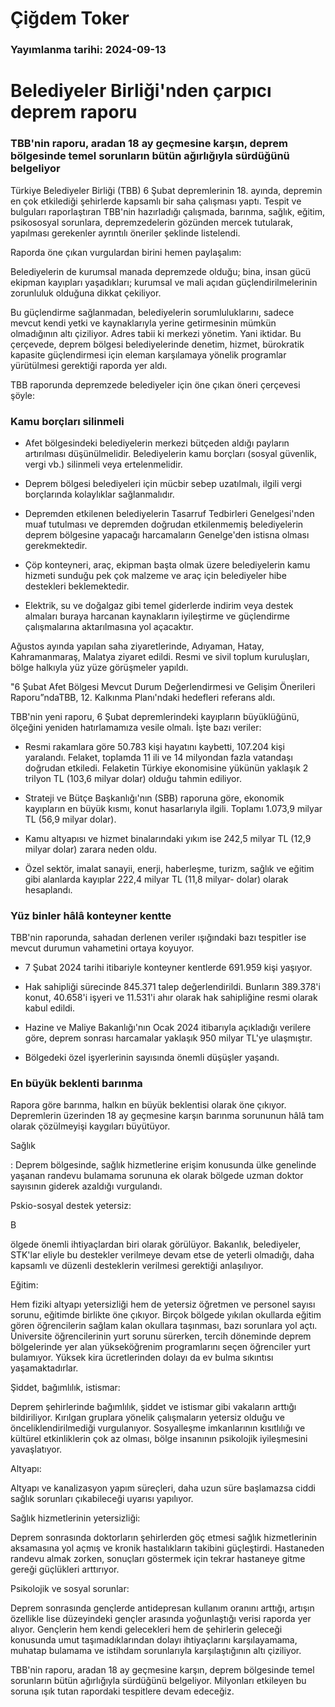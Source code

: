 # Çiğdem Toker

### Yayımlanma tarihi: 2024-09-13

# Belediyeler Birliği'nden çarpıcı deprem raporu


### TBB'nin raporu, aradan 18 ay geçmesine karşın, deprem bölgesinde temel sorunların bütün ağırlığıyla sürdüğünü belgeliyor



Türkiye Belediyeler Birliği (TBB) 6 Şubat depremlerinin 18. ayında, depremin en çok etkilediği şehirlerde kapsamlı bir saha çalışması yaptı. Tespit ve bulguları raporlaştıran TBB'nin hazırladığı çalışmada, barınma, sağlık, eğitim, psikososyal sorunlara, depremzedelerin gözünden mercek tutularak, yapılması gerekenler ayrıntılı öneriler şeklinde listelendi.

Raporda öne çıkan vurgulardan birini hemen paylaşalım:

Belediyelerin de kurumsal manada depremzede olduğu; bina, insan gücü ekipman kayıpları yaşadıkları; kurumsal ve mali açıdan güçlendirilmelerinin zorunluluk olduğuna dikkat çekiliyor.

Bu güçlendirme sağlanmadan, belediyelerin sorumluluklarını, sadece mevcut kendi yetki ve kaynaklarıyla yerine getirmesinin mümkün olmadığının altı çiziliyor. Adres tabii ki merkezi yönetim. Yani iktidar. Bu çerçevede, deprem bölgesi belediyelerinde denetim, hizmet, bürokratik kapasite güçlendirmesi için eleman karşılamaya yönelik programlar yürütülmesi gerektiği raporda yer aldı.

TBB raporunda depremzede belediyeler için öne çıkan öneri çerçevesi şöyle:


### Kamu borçları silinmeli

- Afet bölgesindeki belediyelerin merkezi bütçeden aldığı payların artırılması düşünülmelidir. Belediyelerin kamu borçları (sosyal güvenlik, vergi vb.) silinmeli veya ertelenmelidir.

- Deprem bölgesi belediyeleri için mücbir sebep uzatılmalı, ilgili vergi borçlarında kolaylıklar sağlanmalıdır.

- Depremden etkilenen belediyelerin Tasarruf Tedbirleri Genelgesi'nden muaf tutulması ve depremden doğrudan etkilenmemiş belediyelerin deprem bölgesine yapacağı harcamaların Genelge'den istisna olması gerekmektedir.

- Çöp konteyneri, araç, ekipman başta olmak üzere belediyelerin kamu hizmeti sunduğu pek çok malzeme ve araç için belediyeler hibe destekleri beklemektedir.

- Elektrik, su ve doğalgaz gibi temel giderlerde indirim veya destek almaları buraya harcanan kaynakların iyileştirme ve güçlendirme çalışmalarına aktarılmasına yol açacaktır.

Ağustos ayında yapılan saha ziyaretlerinde, Adıyaman, Hatay, Kahramanmaraş, Malatya ziyaret edildi. Resmi ve sivil toplum kuruluşları, bölge halkıyla yüz yüze görüşmeler yapıldı.

"6 Şubat Afet Bölgesi Mevcut Durum Değerlendirmesi ve Gelişim Önerileri Raporu”ndaTBB, 12. Kalkınma Planı'ndaki hedefleri referans aldı.

TBB'nin yeni raporu, 6 Şubat depremlerindeki kayıpların büyüklüğünü, ölçeğini yeniden hatırlamamıza vesile olmalı. İşte bazı veriler:

- Resmi rakamlara göre 50.783 kişi hayatını kaybetti, 107.204 kişi yaralandı. Felaket, toplamda 11 ili ve 14 milyondan fazla vatandaşı doğrudan etkiledi. Felaketin Türkiye ekonomisine yükünün yaklaşık 2 trilyon TL (103,6 milyar dolar) olduğu tahmin ediliyor.

- Strateji ve Bütçe Başkanlığı'nın (SBB) raporuna göre, ekonomik kayıpların en büyük kısmı, konut hasarlarıyla ilgili. Toplamı 1.073,9 milyar TL (56,9 milyar dolar).

- Kamu altyapısı ve hizmet binalarındaki yıkım ise 242,5 milyar TL (12,9 milyar dolar) zarara neden oldu.

- Özel sektör, imalat sanayii, enerji, haberleşme, turizm, sağlık ve eğitim gibi alanlarda kayıplar 222,4 milyar TL (11,8 milyar- dolar) olarak hesaplandı.


### Yüz binler hâlâ konteyner kentte

TBB'nin raporunda, sahadan derlenen veriler ışığındaki bazı tespitler ise mevcut durumun vahametini ortaya koyuyor.

- 7 Şubat 2024 tarihi itibariyle konteyner kentlerde 691.959 kişi yaşıyor.

- Hak sahipliği sürecinde 845.371 talep değerlendirildi. Bunların 389.378'i konut, 40.658'i işyeri ve 11.531'i ahır olarak hak sahipliğine resmi olarak kabul edildi.

- Hazine ve Maliye Bakanlığı'nın Ocak 2024 itibarıyla açıkladığı verilere göre, deprem sonrası harcamalar yaklaşık 950 milyar TL'ye ulaşmıştır.

- Bölgedeki özel işyerlerinin sayısında önemli düşüşler yaşandı.


### En büyük beklenti barınma

Rapora göre barınma, halkın en büyük beklentisi olarak öne çıkıyor. Depremlerin üzerinden 18 ay geçmesine karşın barınma sorununun hâlâ tam olarak çözülmeyişi kaygıları büyütüyor.



Sağlık

: Deprem bölgesinde, sağlık hizmetlerine erişim konusunda ülke genelinde yaşanan randevu bulamama sorununa ek olarak bölgede uzman doktor sayısının giderek azaldığı vurgulandı.

Pskio-sosyal destek yetersiz:

B

ölgede önemli ihtiyaçlardan biri olarak görülüyor. Bakanlık, belediyeler, STK'lar eliyle bu destekler verilmeye devam etse de yeterli olmadığı, daha kapsamlı ve düzenli desteklerin verilmesi gerektiği anlaşılıyor.

Eğitim:

Hem fiziki altyapı yetersizliği hem de yetersiz öğretmen ve personel sayısı sorunu, eğitimde birlikte öne çıkıyor. Birçok bölgede yıkılan okullarda eğitim gören öğrencilerin sağlam kalan okullara taşınması, bazı sorunlara yol açtı. Üniversite öğrencilerinin yurt sorunu sürerken, tercih döneminde deprem bölgelerinde yer alan yükseköğrenim programlarını seçen öğrenciler yurt bulamıyor. Yüksek kira ücretlerinden dolayı da ev bulma sıkıntısı yaşamaktadırlar.

Şiddet, bağımlılık, istismar:

Deprem şehirlerinde bağımlılık, şiddet ve istismar gibi vakaların arttığı bildiriliyor. Kırılgan gruplara yönelik çalışmaların yetersiz olduğu ve önceliklendirilmediği vurgulanıyor. Sosyalleşme imkanlarının kısıtlılığı ve kültürel etkinliklerin çok az olması, bölge insanının psikolojik iyileşmesini yavaşlatıyor.

Altyapı:

Altyapı ve kanalizasyon yapım süreçleri, daha uzun süre başlamazsa ciddi sağlık sorunları çıkabileceği uyarısı yapılıyor.

Sağlık hizmetlerinin yetersizliği:

Deprem sonrasında doktorların şehirlerden göç etmesi sağlık hizmetlerinin aksamasına yol açmış ve kronik hastalıkların takibini güçleştirdi. Hastaneden randevu almak zorken, sonuçları göstermek için tekrar hastaneye gitme gereği güçlükleri arttırıyor.

Psikolojik ve sosyal sorunlar:

Deprem sonrasında gençlerde antidepresan kullanım oranını arttığı, artışın özellikle lise düzeyindeki gençler arasında yoğunlaştığı verisi raporda yer alıyor. Gençlerin hem kendi gelecekleri hem de şehirlerin geleceği konusunda umut taşımadıklarından dolayı ihtiyaçlarını karşılayamama, muhatap bulamama ve istihdam sorunlarıyla karşılaştığının altı çiziliyor.

TBB'nin raporu, aradan 18 ay geçmesine karşın, deprem bölgesinde temel sorunların bütün ağırlığıyla sürdüğünü belgeliyor. Milyonları etkileyen bu soruna ışık tutan rapordaki tespitlere devam edeceğiz.

